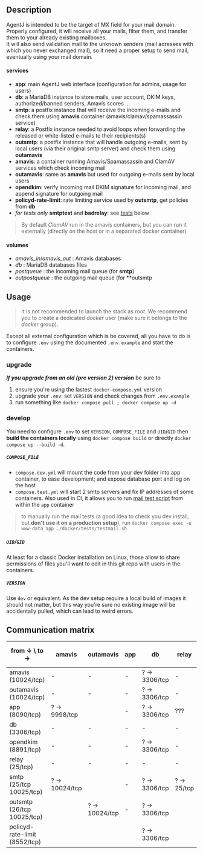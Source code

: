 
## Description

AgentJ is intended to be the target of MX field for your mail domain. Properly configured, it will receive all your mails, filter them, and transfer them to your already existing mailboxes.  
It will also send validation mail to the unknown senders (mail adresses with which you never exchanged mail), so it need a proper setup to send mail, eventually using your mail domain.

#### services

- **app**: main AgentJ web interface (configuration for admins, usage for users)
- **db**: a MariaDB instance to store mails, user account, DKIM keys, authorized/banned senders, Amavis scores …
- **smtp**: a postfix instance that will receive the incoming e-mails and check them using **amavis** container (amavis/clamav/spamassassin service)
- **relay**: a Postfix instance needed to avoid loops when forwarding the released or white-listed e-mails to their recipients(s)
- **outsmtp**: a postfix instance that will handle outgoing e-mails, sent by local users (via their original smtp server) and check them using **outamavis**
- **amavis**: a container running Amavis/Spamassassin and ClamAV services which check incoming mail
- **outamavis**: same as **amavis** but used for outgoing e-mails sent by local users
- **opendkim**: verify incoming mail DKIM signature for incoming mail, and append signature for outgoing mail
- **policyd-rate-limit**: rate limiting service used by **outsmtp**, get policies from **db**
- *for tests only* **smtptest** and **badrelay**: see [tests](#tests) below

> By default *ClamAV* run in the amavis containers, but you can run it externally (directly on the host or in a separated docker container)

#### volumes

- *amavis_in*/*amavis_out* : Amavis databases
- *db* : MariaDB databases files
- *postqueue* : the incoming mail queue (for **smtp**)
- *outpostqueue* : the outgoing mail queue (for **outsmtp

## Usage

> It is not recommended to launch the stack as *root*. We recommend you to create a dedicated *docker* user (make sure it belongs to the *docker* group).

Except all external configuration which is be covered, all you have to do is to configure `.env` using the documented `.env.example` and start the containers.

### upgrade

***If you upgrade from an old (pre version 2) version*** be sure to 

1. ensure you're using the lastest `docker-compose.yml` version
2. upgrade your `.env`: set `VERSION` and check changes from `.env.example`
3. run something like `docker compose pull ; docker compose up -d`

### develop

You need to configure `.env` to set `VERSION`, `COMPOSE_FILE` and `UID`/`GID` then **build the containers locally** using `docker compose build` or directly `docker compose up --build -d`.

##### `COMPOSE_FILE`

- `compose.dev.yml` will mount the code from your dev folder into app container, to ease development; and expose database port and log on the host
- `compose.test.yml` will start 2 smtp servers and fix IP addresses of some containers. Also used in CI, it allows you to run [mail test script](../app/docker/tests/testmail.sh) from within the `app` container

> to manually run the mail tests (a good idea to check you dev install, but **don't use it on a production setup**), run `docker compose exec -u www-data app ./docker/tests/testmail.sh`

##### `UID`/`GID`

At least for a classic Docker installation on Linux, those allow to share permissions of files you'll want to edit in this git repo with users in the containers.

##### `VERSION`

Use `dev` or equivalent. As the dev setup require a local build of images it should not matter, but this way you're sure no existing image will be accidentally pulled, which can lead to weird errors.

## Communication matrix


| from ↓ \ to →                 | amavis        | outamavis       | app          | db           | relay      | smtp          | outsmtp       | opendkim      | policyd-rate-limit |
|-------------------------------|---------------|-----------------|--------------|--------------|------------|---------------|---------------|---------------|--------------------|
| amavis (10024/tcp)            | -             | -               | -            | ? → 3306/tcp | -          | ? → 10025/tcp |               | -             |
| outamavis (10024/tcp)         | -             | -               | -            | ? → 3306/tcp | -          |               | ? → 10025/tcp | -             |
| app (8090/tcp)                | ? → 9998/tcp  |                 | -            | ? → 3306/tcp | ???        | -             |               | -             |
| db (3306/tcp)                 | -             | -               | -            | -            | -          | -             | -             | -             |
| opendkim (8891/tcp)           | -             | -               | -            | ? → 3306/tcp | -          | -             | -             | -             |
| relay (25/tcp)                | -             | -               | -            | -            | -          | -             | -             | ? → 8891/tcp  |
| smtp (25/tcp 10025/tcp)       | ? → 10024/tcp |                 | -            | ? → 3306/tcp | ? → 25/tcp | -             |               | ? → 8891/tcp  |
| outsmtp (26/tcp 10025/tcp)    |               | ? → 10024/tcp   | -            | ? → 3306/tcp |            |               |               | ? → 8891/tcp  | ? → 8552/tcp
| policyd-rate-limit (8552/tcp) |               |                 |              | ? → 3306/tcp |            |               |               |               |


